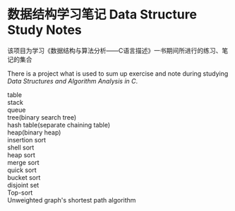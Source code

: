 # 数据结构学习笔记  Data Structure Study Notes  


该项目为学习《数据结构与算法分析——C语言描述》一书期间所进行的练习、笔记的集合  

There is a project what is used to sum up exercise and note during studying *Data Structures and Algorithm Analysis in C*.  

table  
stack  
queue  
tree(binary search tree)  
hash table(separate chaining table)  
heap(binary heap)  
insertion sort  
shell sort  
heap sort  
merge sort  
quick sort  
bucket sort  
disjoint set  
Top-sort  
Unweighted graph's shortest path algorithm  

